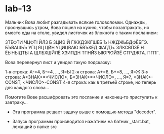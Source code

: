 # lab-13
Мальчик Вова любит разгадывать всякие головоломки. Однажды, проснувшись утром, Вова пошел на кухню, чтобы позавтракать, но вместо еды на столе, увидел листочек из блокнота с таким посланием:

ЗТЕФТИ ЧЦФТ!
ЙЛЗ Б ЗЦИЭ Й ГЖКДЭКГШЕБ Ъ НЖДЖЬБДФЁБГЭ.
БЪВАШЬЪ УГЦ ЯЦ ЦЙН УЦИЦВАЮ БВЪХЕД ФАГДЪ.
ЗЛКСВПЗЁ Н ЁЫНЫДТЫ А ЩЛБХШЙЛЁ ХЗИПДН ТПНЙЗ ЫЮРЮЙЗЁ СТРДЖТА. ПГПГ.

Вова перевернул лист и увидел такую подсказку:

1-я строка: А-=4, Б-=4, …, Я=Ы
2-я строка: А+=8, Б+=8, …, Я=Ж
3-я строка: А<ЗНАК>=<ЧИСЛО>, Б<ЗНАК>=<ЧИСЛО>, …, Я=?, <ЗНАК>-CONST, <ЧИСЛО>-CONST
4-я строка: как в третьей строке, но теперь для каждого слова…

Помогите Вове расшифровать это послание и наконец-то приступить к завтраку…

- Эта программа решает задачу выше с помощью метода "decoder".

- Запуск программы производится нажатием на батник _start.bat, лежащий в папке src
